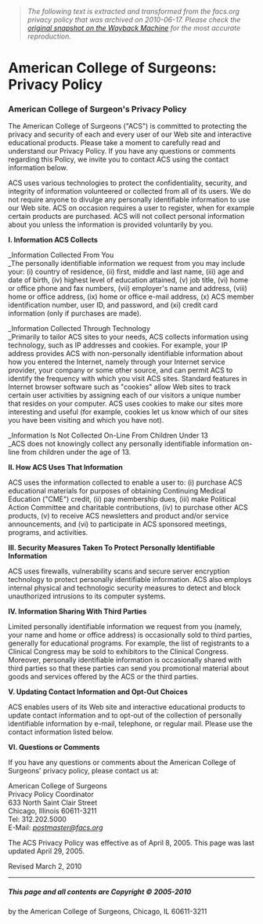 > *The following text is extracted and transformed from the facs.org privacy policy that was archived on 2010-06-17. Please check the [original snapshot on the Wayback Machine](https://web.archive.org/web/20100617112030id_/http%3A//www.facs.org/privacy.html) for the most accurate reproduction.*

# American College of Surgeons: Privacy Policy

  


### American College of Surgeon's Privacy Policy

The American College of Surgeons ("ACS") is committed to protecting the privacy and security of each and every user of our Web site and interactive educational products. Please take a moment to carefully read and understand our Privacy Policy. If you have any questions or comments regarding this Policy, we invite you to contact ACS using the contact information below.

ACS uses various technologies to protect the confidentiality, security, and integrity of information volunteered or collected from all of its users. We do not require anyone to divulge any personally identifiable information to use our Web site. ACS on occasion requires a user to register, when for example certain products are purchased. ACS will not collect personal information about you unless the information is provided voluntarily by you.

**I. Information ACS Collects**

_Information Collected From You  
_The personally identifiable information we request from you may include your: (i) country of residence, (ii) first, middle and last name, (iii) age and date of birth, (iv) highest level of education attained, (v) job title, (vi) home or office phone and fax numbers, (vii) employer's name and address, (viii) home or office address, (ix) home or office e-mail address, (x) ACS member identification number, user ID, and password, and (xi) credit card information (only if purchases are made).

_Information Collected Through Technology  
_Primarily to tailor ACS sites to your needs, ACS collects information using technology, such as IP addresses and cookies. For example, your IP address provides ACS with non-personally identifiable information about how you entered the Internet, namely through your Internet service provider, your company or some other source, and can permit ACS to identify the frequency with which you visit ACS sites. Standard features in Internet browser software such as "cookies" allow Web sites to track certain user activities by assigning each of our visitors a unique number that resides on your computer. ACS uses cookies to make our sites more interesting and useful (for example, cookies let us know which of our sites you have been visiting and which you have not). 

_Information Is Not Collected On-Line From Children Under 13  
_ACS does not knowingly collect any personally identifiable information on-line from children under the age of 13.

**II. How ACS Uses That Information**

ACS uses the information collected to enable a user to: (i) purchase ACS educational materials for purposes of obtaining Continuing Medical Education ("CME") credit, (ii) pay membership dues, (iii) make Political Action Committee and charitable contributions, (iv) to purchase other ACS products, (v) to receive ACS newsletters and product and/or service announcements, and (vi) to participate in ACS sponsored meetings, programs, and activities.

**III. Security Measures Taken To Protect Personally Identifiable Information**

ACS uses firewalls, vulnerability scans and secure server encryption technology to protect personally identifiable information. ACS also employs internal physical and technologic security measures to detect and block unauthorized intrusions to its computer systems.

**IV. Information Sharing With Third Parties**

Limited personally identifiable information we request from you (namely, your name and home or office address) is occasionally sold to third parties, generally for educational programs. For example, the list of registrants to a Clinical Congress may be sold to exhibitors to the Clinical Congress. Moreover, personally identifiable information is occasionally shared with third parties so that these parties can send you promotional material about goods and services offered by the ACS or the third parties. 

**V. Updating Contact Information and Opt-Out Choices**

ACS enables users of its Web site and interactive educational products to update contact information and to opt-out of the collection of personally identifiable information by e-mail, telephone, or regular mail. Please use the contact information listed below. 

**VI. Questions or Comments**

If you have any questions or comments about the American College of Surgeons' privacy policy, please contact us at:

American College of Surgeons  
Privacy Policy Coordinator  
633 North Saint Clair Street  
Chicago, Illinois 60611-3211  
Tel: 312.202.5000  
E-Mail: [_postmaster@facs.org_](mailto:postmaster@facs.org)  


The ACS Privacy Policy was effective as of April 8, 2005. This page was last updated April 29, 2005.

Revised March 2, 2010

* * *

##### This page and all contents are Copyright © 2005-2010  
by the American College of Surgeons, Chicago, IL 60611-3211
